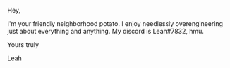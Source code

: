 Hey,

I'm your friendly neighborhood potato. I enjoy needlessly overengineering just about everything and anything. My discord is Leah#7832, hmu. 

Yours truly

Leah
